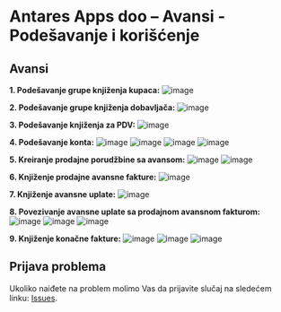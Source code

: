 # Antares Apps doo – Avansi - Podešavanje i korišćenje

## Avansi
**1. Podešavanje grupe knjiženja kupaca:**
![image](https://user-images.githubusercontent.com/42636293/202931396-a8ad1a62-8349-4618-a442-70752e979b77.png)

**2. Podešavanje grupe knjiženja dobavljača:**
![image](https://user-images.githubusercontent.com/42636293/209876637-290ef15c-d60c-4ac3-8440-2d63e09ced79.png)

**3. Podešavanje knjiženja za PDV:**
![image](https://user-images.githubusercontent.com/42636293/209876436-d43ac787-0c1b-4436-bb1c-8fc4693cb098.png)

**4. Podešavanje konta:**
![image](https://user-images.githubusercontent.com/42636293/209876779-d443c313-69c3-4c86-aa52-30e28049413b.png)
![image](https://user-images.githubusercontent.com/42636293/209876820-9ac0d3a7-4270-479f-bbb9-249736a00f3e.png)
![image](https://user-images.githubusercontent.com/42636293/209876878-dec1683a-5a79-40eb-8bbd-acb7ab0cf8e4.png)
![image](https://user-images.githubusercontent.com/42636293/209876925-5ffb57b8-4948-418d-b43b-2df28b0ae99a.png)

**5. Kreiranje prodajne porudžbine sa avansom:**
![image](https://github.com/AntaresAppsDoo/Wiki/assets/42636293/3d8022bb-7fa8-4378-a8a5-871fef0e3c22)
![image](https://github.com/AntaresAppsDoo/Wiki/assets/42636293/f54b527e-59db-4fd7-8626-7034a8d622cd)

**6. Knjiženje prodajne avansne fakture:**
![image](https://github.com/AntaresAppsDoo/Wiki/assets/42636293/0cc22d59-8cbe-47cf-971f-b56e7af1eb7d)

**7. Knjiženje avansne uplate:**
![image](https://github.com/AntaresAppsDoo/Wiki/assets/42636293/7d2104bc-fec7-4c20-a939-4aa9100ee4be)

**8. Povezivanje avansne uplate sa prodajnom avansnom fakturom:**
![image](https://github.com/AntaresAppsDoo/Wiki/assets/42636293/c535bed3-8993-4407-92df-067a4d6d9566)
![image](https://github.com/AntaresAppsDoo/Wiki/assets/42636293/868c7adb-db86-4b8a-9202-d453823fd215)
![image](https://github.com/AntaresAppsDoo/Wiki/assets/42636293/c184c0ac-c99c-4c04-a290-536f262114f1)

**9. Knjiženje konačne fakture:**
![image](https://github.com/AntaresAppsDoo/Wiki/assets/42636293/0f20ef9e-89f4-47c1-9e6c-0cfc9f87bf1a)
![image](https://github.com/AntaresAppsDoo/Wiki/assets/42636293/821ea856-a6ba-402a-86f3-5b5b63f576a0)
![image](https://github.com/AntaresAppsDoo/Wiki/assets/42636293/3d219eda-8bd0-4380-83bf-76f591b37e3e)

## Prijava problema
Ukoliko naiđete na problem molimo Vas da prijavite slučaj na sledećem linku:
[Issues](https://github.com/AntaresAppsDoo/Wiki/issues).
